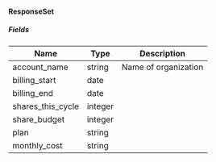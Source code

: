 #### ResponseSet

##### Fields

|Name|Type |Description|
|---|---|---|
|account_name|string|Name of organization|
|billing_start|date||
|billing_end|date||
|shares_this_cycle|integer||
|share_budget|integer||
|plan|string||
|monthly_cost|string||
